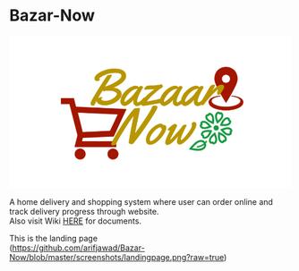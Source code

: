 # Bazar-Now

![](https://github.com/arifjawad/Bazar-Now/blob/master/img/logo/logo.png)

A home delivery and shopping system where user can order online and track delivery progress through website.
<br>Also visit Wiki [HERE](https://github.com/arifjawad/Bazar-Now/wiki) for documents.


This is the landing page<br>
(https://github.com/arifjawad/Bazar-Now/blob/master/screenshots/landingpage.png?raw=true)

